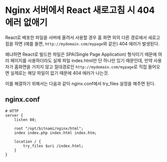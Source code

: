 # Nginx 서버에서 React 새로고침 시 404에러 없애기

React로 배포한 파일을 서버에 올려서 사용할 경우 홈 화면 외의 다른 경로에서 새로고침을 하면 (예를 들면, `http://mydomain.com/mypage`와 같은) 404 에러가 발생된다. 

왜냐하면 React로 빌드한 파일은 SPA(Single Page Application) 형식이기 때문에 여러 페이지를 사용하더라도 실제 파일 index.html만 단 하나만 있기 때문인데, 만약 사용자가 홈화면을 거치지 않고 절대경로인 `http://mydomain.com/mypage`로 직접 들어오면 실제로는 해당 파일이 없기 때문에 404 에러가 나는것. 

이를 해결하기 위해서는 다음과 같이 nginx.conf에서 try_files 설정을 해주면 된다.

## nginx.conf
```
# HTTP
server {
    listen 80;
    
    root "/opt/bitnami/nginx/html";
    index index.php index.html index.htm;

    location / {
        try_files $uri /index.html;
    }
}
```
